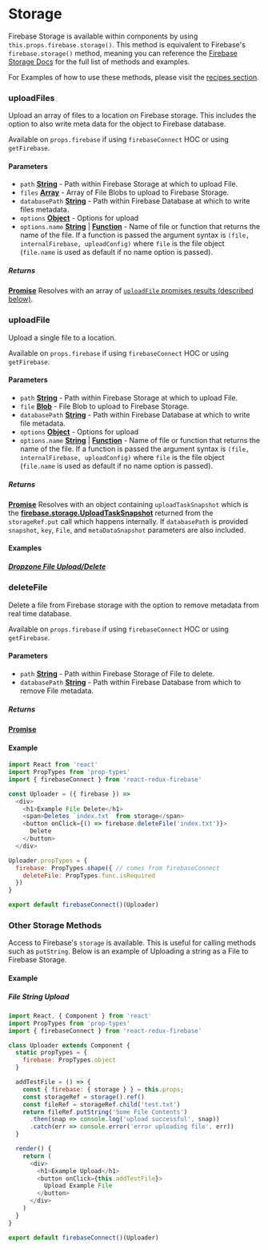 # Storage

Firebase Storage is available within components by using `this.props.firebase.storage()`. This method is equivalent to Firebase's `firebase.storage()` method, meaning you can reference the [Firebase Storage Docs](https://firebase.google.com/docs/storage/web/upload-files) for the full list of methods and examples.

For Examples of how to use these methods, please visit the [recipes section](/docs/recipes).

### uploadFiles

Upload an array of files to a location on Firebase storage. This includes the option to also write meta data for the object to Firebase database.

Available on `props.firebase` if using `firebaseConnect` HOC or using `getFirebase`.

#### Parameters
-   `path` [**String**][string-url] - Path within Firebase Storage at which to upload File.
-   `files` [**Array**][array-url] - Array of File Blobs to upload to Firebase Storage.
-   `databasePath` [**String**][string-url] - Path within Firebase Database at which to write files metadata.
-   `options` [**Object**][object-url] - Options for upload
-   `options.name` [**String**][string-url] | [**Function**][function-url] - Name of file or function that returns the name of the file. If a function is passed the argument syntax is `(file, internalFirebase, uploadConfig)` where `file` is the file object (`file.name` is used as default if no name option is passed).

##### Returns
[**Promise**][promise-url] Resolves with an array of [`uploadFile` promises results (described below)](#uploadFile).

### uploadFile

Upload a single file to a location.

Available on `props.firebase` if using `firebaseConnect` HOC or using `getFirebase`.

#### Parameters
-   `path` [**String**][string-url] - Path within Firebase Storage at which to upload File.
-   `file` [**Blob**][blob-url] - File Blob to upload to Firebase Storage.
-   `databasePath` [**String**][string-url] - Path within Firebase Database at which to write file metadata.
-   `options` [**Object**][object-url] - Options for upload
-   `options.name` [**String**][string-url] | [**Function**][function-url] - Name of file or function that returns the name of the file. If a function is passed the argument syntax is `(file, internalFirebase, uploadConfig)` where `file` is the file object (`file.name` is used as default if no name option is passed).

##### Returns
[**Promise**][promise-url] Resolves with an object containing `uploadTaskSnapshot` which is the [**firebase.storage.UploadTaskSnapshot**][upload-task-snapshot-url] returned from the `storageRef.put` call which happens internally. If `databasePath` is provided `snapshot`, `key`, `File`, and `metaDataSnapshot` parameters are also included.

#### Examples

##### [Dropzone File Upload/Delete](/docs/recipes/upload.html#file-dragdrop-upload-with-delete)

### deleteFile

Delete a file from Firebase storage with the option to remove metadata from real time database.

Available on `props.firebase` if using `firebaseConnect` HOC or using `getFirebase`.

#### Parameters
-   `path` [**String**][string-url] - Path within Firebase Storage of File to delete.
-   `databasePath` [**String**][string-url] - Path within Firebase Database from which to remove File metadata.

##### Returns
[**Promise**][promise-url]

#### Example

```javascript
import React from 'react'
import PropTypes from 'prop-types'
import { firebaseConnect } from 'react-redux-firebase'

const Uploader = ({ firebase }) =>
  <div>
    <h1>Example File Delete</h1>
    <span>Deletes `index.txt` from storage</span>
    <button onClick={() => firebase.deleteFile('index.txt')}>
      Delete
    </button>
  </div>

Uploader.propTypes = {
  firebase: PropTypes.shape({ // comes from firebaseConnect
    deleteFile: PropTypes.func.isRequired
  })
}

export default firebaseConnect()(Uploader)
```

### Other Storage Methods

Access to Firebase's `storage` is available. This is useful for calling methods such as `putString`. Below is an example of Uploading a string as a File to Firebase Storage.

#### Example

##### File String Upload

```javascript
import React, { Component } from 'react'
import PropTypes from 'prop-types'
import { firebaseConnect } from 'react-redux-firebase'

class Uploader extends Component {
  static propTypes = {
    firebase: PropTypes.object
  }

  addTestFile = () => {
    const { firebase: { storage } } = this.props;
    const storageRef = storage().ref()
    const fileRef = storageRef.child('test.txt')
    return fileRef.putString('Some File Contents')
      .then(snap => console.log('upload successful', snap))
      .catch(err => console.error('error uploading file', err))
  }

  render() {
    return (
      <div>
        <h1>Example Upload</h1>
        <button onClick={this.addTestFile}>
          Upload Example File
        </button>
      </div>
    )
  }
}

export default firebaseConnect()(Uploader)
```

[promise-url]: https://developer.mozilla.org/en-US/docs/Web/JavaScript/Reference/Global_Objects/Promise
[string-url]: https://developer.mozilla.org/en-US/docs/Web/JavaScript/Reference/Global_Objects/String
[array-url]: https://developer.mozilla.org/en-US/docs/Web/JavaScript/Reference/Global_Objects/Array
[object-url]: https://developer.mozilla.org/en-US/docs/Web/JavaScript/Reference/Global_Objects/Object
[function-url]: https://developer.mozilla.org/en-US/docs/Web/JavaScript/Reference/Global_Objects/Function
[blob-url]: https://developer.mozilla.org/en-US/docs/Web/JavaScript/Reference/Global_Objects/Blob
[upload-task-snapshot-url]:https://firebase.google.com/docs/reference/js/firebase.storage.UploadTaskSnapshot
